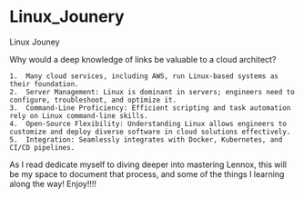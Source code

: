 # Linux_Jounery
Linux Jouney

Why would a deep knowledge of links be valuable to a cloud architect?

	1.	Many cloud services, including AWS, run Linux-based systems as their foundation.
	2.	Server Management: Linux is dominant in servers; engineers need to configure, troubleshoot, and optimize it.
	3.	Command-Line Proficiency: Efficient scripting and task automation rely on Linux command-line skills.
	4.	Open-Source Flexibility: Understanding Linux allows engineers to customize and deploy diverse software in cloud solutions effectively.
	5.	Integration: Seamlessly integrates with Docker, Kubernetes, and CI/CD pipelines.

As I read dedicate myself to diving deeper into mastering Lennox, this will be my space to document that process, and some of the things I learning along the way!
Enjoy!!!!
